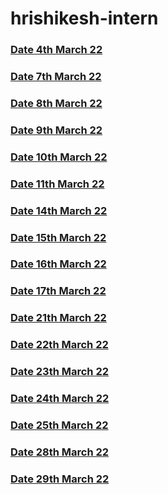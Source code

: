 # hrishikesh-intern

### [Date 4th March 22](https://github.com/sp18-interns/hrishikesh-intern/tree/main/4th%20march%2022)

### [Date 7th March 22](https://github.com/sp18-interns/hrishikesh-intern/tree/main/7th%20march%2022)

### [Date 8th March 22](https://github.com/sp18-interns/hrishikesh-intern/tree/main/8th%20march%2022)

### [Date 9th March 22](https://github.com/sp18-interns/hrishikesh-intern/tree/main/9th%20march%2022)

### [Date 10th March 22](https://github.com/sp18-interns/hrishikesh-intern/tree/main/10th%20march%2022)

### [Date 11th March 22](https://github.com/sp18-interns/hrishikesh-intern/tree/main/11th%20march%2022)

### [Date 14th March 22](https://github.com/sp18-interns/hrishikesh-intern/tree/main/14th%20march%2022)

### [Date 15th March 22](https://github.com/sp18-interns/hrishikesh-intern/tree/main/15th%20march%2022)

### [Date 16th March 22](https://github.com/sp18-interns/hrishikesh-intern/tree/main/16th%20march%2022)

### [Date 17th March 22](https://github.com/sp18-interns/hrishikesh-intern/tree/main/17th%20march%2022)

### [Date 21th March 22](https://github.com/sp18-interns/hrishikesh-intern/tree/main/21%20March%2022)

### [Date 22th March 22](https://github.com/sp18-interns/hrishikesh-intern/tree/main/22%20March%2022)

### [Date 23th March 22](https://github.com/sp18-interns/hrishikesh-intern/tree/main/23%20March%2022)

### [Date 24th March 22](https://github.com/sp18-interns/hrishikesh-intern/tree/main/24%20March%2022)

### [Date 25th March 22](https://github.com/sp18-interns/hrishikesh-intern/tree/main/25%20March%2022)

### [Date 28th March 22](https://github.com/sp18-interns/hrishikesh-intern/tree/main/28%20%20March%2022)

### [Date 29th March 22](https://github.com/sp18-interns/hrishikesh-intern/tree/main/29%20%20March%2022)